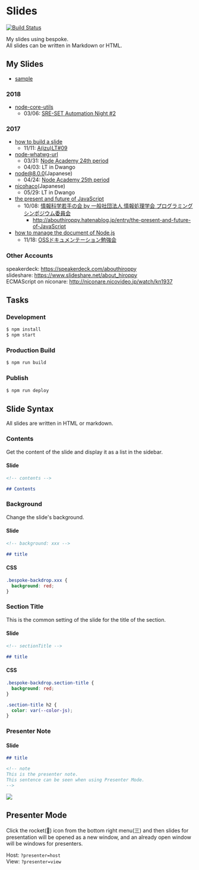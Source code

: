 # Slides
[![Build Status](https://travis-ci.org/abouthiroppy/slides.svg?branch=master)](https://travis-ci.org/abouthiroppy/slides)

My slides using bespoke.  
All slides can be written in Markdown or HTML.

## My Slides
- [sample](https://abouthiroppy.github.io/slides/hello/)

### 2018
- [node-core-utils](https://abouthiroppy.github.io/slides/node-core-utils/)
  - 03/06: [SRE-SET Automation Night #2](https://mercari.connpass.com/event/79046/)

### 2017
- [how to build a slide](https://abouthiroppy.github.io/slides/how-to-build-a-slide/)
  - 11/11: [A(izu)LT#09](https://atnd.org/events/91189)
- [node-whatwg-url](https://abouthiroppy.github.io/slides/node-whatwg-url/)
  - 03/31: [Node Academy 24th period](https://nodejs.connpass.com/event/53534/)
  - 04/03: LT in Dwango
- [node@8.0.0](http://abouthiroppy.github.io/slides/node8/)(Japanese)
  - 04/24: [Node Academy 25th period](https://nodejs.connpass.com/event/54749/)
- [nicohaco](https://abouthiroppy.github.io/slides/nicohaco/)(Japanese)
  - 05/29: LT in Dwango
- [the present and future of JavaScript](https://abouthiroppy.github.io/slides/the-present-and-future-of-JavaScript/)
  - 10/08: [情報科学若手の会 by 一般社団法人 情報処理学会 プログラミングシンポジウム委員会](http://wakate.org/2017/07/20/50th-general/) 
    - http://abouthiroppy.hatenablog.jp/entry/the-present-and-future-of-JavaScript
- [how to manage the document of Node.js](https://abouthiroppy.github.io/slides/how-to-manage-the-document-of-Node.js)
  - 11/18: [OSSドキュメンテーション勉強会](https://kbkz.connpass.com/event/5150/)

### Other Accounts
speakerdeck: https://speakerdeck.com/abouthiroppy  
slideshare: https://www.slideshare.net/about_hiroppy  
ECMAScript on niconare: http://niconare.nicovideo.jp/watch/kn1937

## Tasks
### Development
```sh
$ npm install
$ npm start
```

### Production Build
```sh
$ npm run build
```

### Publish
```sh
$ npm run deploy
```

## Slide Syntax
All slides are written in HTML or markdown.  

### Contents
Get the content of the slide and display it as a list in the sidebar.

#### Slide
```md
<!-- contents -->

## Contents
```

### Background
Change the slide's background.

#### Slide
```md
<!-- background: xxx -->

## title
```

#### CSS
```css
.bespoke-backdrop.xxx {
  background: red;
}
```

### Section Title
This is the common setting of the slide for the title of the section.
#### Slide
```md
<!-- sectionTitle -->

## title
```
#### CSS
```css
.bespoke-backdrop.section-title {
  background: red;
}

.section-title h2 {
  color: var(--color-js);
}
```

### Presenter Note
#### Slide
```md
## title

<!-- note
This is the presenter note.
This sentence can be seen when using Presenter Mode.
-->
```
![](./images/presenter-host.png)

## Presenter Mode
Click the rocket(:rocket:) icon from the bottom right menu(三) and then slides for presentation will be opened as a new window, and an already open window will be windows for presenters.

Host: `?presenter=host`  
View: `?presenter=view`
